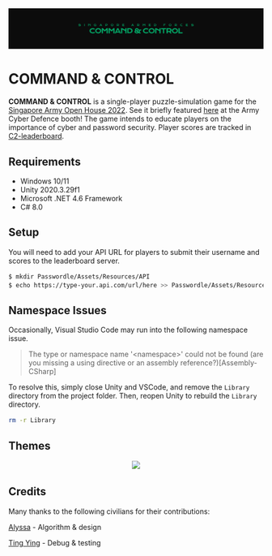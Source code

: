 <div align="center">
    <img src="resources/banner.png" />
</div>

# COMMAND & CONTROL

**COMMAND & CONTROL** is a single-player puzzle-simulation game for the [Singapore Army Open House 2022](https://www.mindef.gov.sg/web/portal/mindef/news-and-events/latest-releases/article-detail/2022/May/06may22_fs). See it briefly featured [here](https://www.facebook.com/plugins/video.php?height=250&href=https%3A%2F%2Fwww.facebook.com%2Foursingaporearmy%2Fvideos%2F1428028877712911%2F&show_text=false&t=150) at the Army Cyber Defence booth! The game intends to educate players on the importance of cyber and password security. Player scores are tracked in [C2-leaderboard](https://github.com/winstxnhdw/C2-leaderboard).

## Requirements

- Windows 10/11
- Unity 2020.3.29f1
- Microsoft .NET 4.6 Framework
- C# 8.0

## Setup

You will need to add your API URL for players to submit their username and scores to the leaderboard server.

```bash
$ mkdir Passwordle/Assets/Resources/API
$ echo https://type-your.api.com/url/here >> Passwordle/Assets/Resources/API/api.txt
```

## Namespace Issues

Occasionally, Visual Studio Code may run into the following namespace issue.

> The type or namespace name '\<namespace\>' could not be found \(are you missing a using directive or an assembly reference?\)\[Assembly-CSharp\]

To resolve this, simply close Unity and VSCode, and remove the `Library` directory from the project folder. Then, reopen Unity to rebuild the `Library` directory.

```bash
rm -r Library
```

## Themes

<div align="center">
    <img src="resources/preview.gif" />
</div>

## Credits

Many thanks to the following civilians for their contributions:

[Alyssa](https://github.com/alyssaxchua) - Algorithm & design

[Ting Ying](https://github.com/LTYGUY) - Debug & testing
